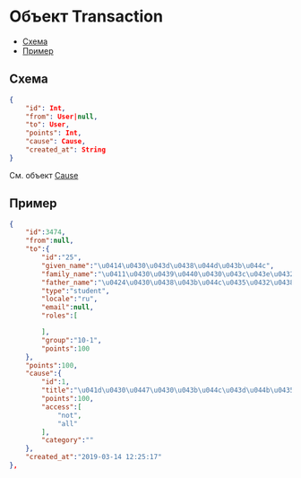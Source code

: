 # Объект Transaction

- [Схема](#scheme)
- [Пример](#example)

<a name="scheme"></a>
## Схема

```json
{
    "id": Int,
    "from": User|null,
    "to": User,
    "points": Int,
    "cause": Cause,
    "created_at": String
}
```

См. объект [Cause](cause)

<a name="example"></a>
## Пример

```json
{  
    "id":3474,
    "from":null,
    "to":{  
        "id":"25",
        "given_name":"\u0414\u0430\u043d\u0438\u044d\u043b\u044c",
        "family_name":"\u0411\u0430\u0439\u0440\u0430\u043c\u043e\u0432",
        "father_name":"\u0424\u0430\u0438\u043b\u044c\u0435\u0432\u0438\u0447",
        "type":"student",
        "locale":"ru",
        "email":null,
        "roles":[  

        ],
        "group":"10-1",
        "points":100
    },
    "points":100,
    "cause":{  
        "id":1,
        "title":"\u041d\u0430\u0447\u0430\u043b\u044c\u043d\u044b\u0435 \u0431\u0430\u043b\u043b\u044b",
        "points":100,
        "access":[  
            "not",
            "all"
        ],
        "category":""
    },
    "created_at":"2019-03-14 12:25:17"
},
```
